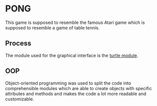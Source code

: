 # PONG

This game is supposed to resemble the famous Atari game which is supposed to resemble a game of table tennis.

## Process

The module used for the graphical interface is the [turtle module](https://docs.python.org/3/library/turtle.html).

## OOP

Object-oriented programming was used to split the code into comprehensible modules which are able to create objects with 
specific attributes and methods and makes the code a lot more readable and customizable.